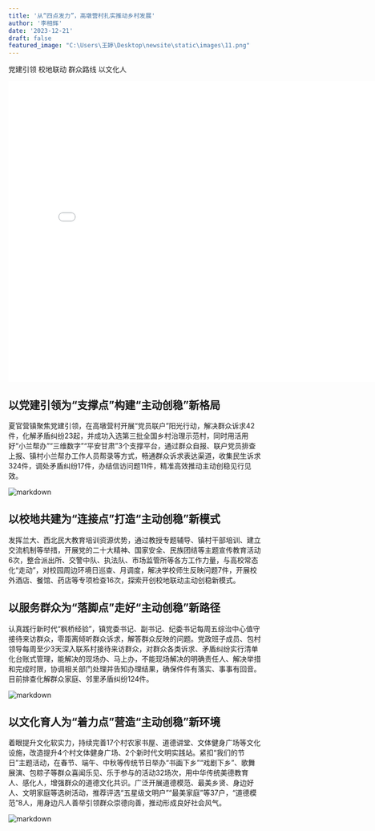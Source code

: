 ```yaml
---
title: '从“四点发力”，高墩营村扎实推动乡村发展'
author: '李相辉'
date: '2023-12-21'
draft: false
featured_image: "C:\Users\王婷\Desktop\newsite\static\images\11.png"
---
```


党建引领 校地联动 群众路线 以文化人

<iframe src="//player.bilibili.com/player.html?aid=774005868&bvid=BV1B14y177jt&cid=862497479&p=1" scrolling="no" border="0" frameborder="no" framespacing="0" allowfullscreen="true"width="800px" height="600px"> </iframe>

## 以党建引领为“支撑点”构建“主动创稳”新格局

夏官营镇聚焦党建引领，在高墩营村开展“党员联户”阳光行动，解决群众诉求42件，化解矛盾纠纷23起，并成功入选第三批全国乡村治理示范村，同时用活用好“小兰帮办”“三维数字”“平安甘肃”3个支撑平台，通过群众自报、联户党员排查上报、镇村小兰帮办工作人员帮录等方式，畅通群众诉求表达渠道，收集民生诉求324件，调处矛盾纠纷17件，办结信访问题11件，精准高效推动主动创稳见行见效。

![markdown](/images/2.jpg)

## 以校地共建为“连接点”打造“主动创稳”新模式

发挥兰大、西北民大教育培训资源优势，通过教授专题辅导、镇村干部培训、建立交流机制等举措，开展党的二十大精神、国家安全、民族团结等主题宣传教育活动6次，整合派出所、交警中队、执法队、市场监管所等各方工作力量，与高校常态化“走动”，对校园周边环境日巡查、月调度，解决学校师生反映问题7件，开展校外酒店、餐馆、药店等专项检查16次，探索开创校地联动主动创稳新模式。

## 以服务群众为“落脚点”走好“主动创稳”新路径

认真践行新时代“枫桥经验”，镇党委书记、副书记、纪委书记每周五综治中心值守接待来访群众，零距离倾听群众诉求，解答群众反映的问题。党政班子成员、包村领导每周至少3天深入联系村接待来访群众，对群众各类诉求、矛盾纠纷实行清单化台账式管理，能解决的现场办、马上办，不能现场解决的明确责任人、解决举措和完成时限，协调相关部门处理并告知办理结果，确保件件有落实、事事有回音。目前排查化解群众家庭、邻里矛盾纠纷124件。

![markdown](/images/3.jpg)
## 以文化育人为“着力点”营造“主动创稳”新环境

着眼提升文化软实力，持续完善17个村农家书屋、道德讲堂、文体健身广场等文化设施，改造提升4个村文体健身广场、2个新时代文明实践站。紧扣“我们的节日”主题活动，在春节、端午、中秋等传统节日举办“书画下乡”“戏剧下乡”、歌舞展演、包粽子等群众喜闻乐见、乐于参与的活动32场次，用中华传统美德教育人、感化人，增强群众的道德文化共识。广泛开展道德模范、最美乡贤、身边好人、文明家庭等选树活动，推荐评选“五星级文明户”“最美家庭”等37户，“道德模范”8人，用身边凡人善举引领群众崇德向善，推动形成良好社会风气。

![markdown](/images/4.jpg)